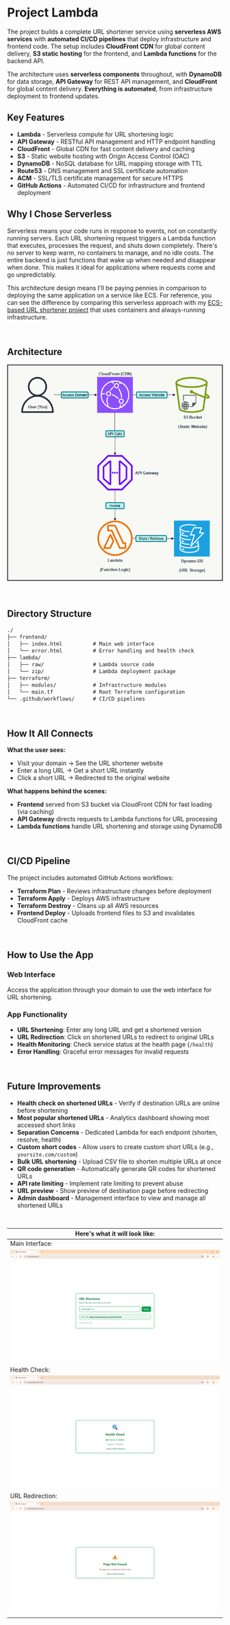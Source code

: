 # Project Lambda

The project builds a complete URL shortener service using **serverless AWS services** with **automated CI/CD pipelines** that deploy infrastructure and frontend code. The setup includes **CloudFront CDN** for global content delivery, **S3 static hosting** for the frontend, and **Lambda functions** for the backend API.

The architecture uses **serverless components** throughout, with **DynamoDB** for data storage, **API Gateway** for REST API management, and **CloudFront** for global content delivery. **Everything is automated**, from infrastructure deployment to frontend updates.

## Key Features

- **Lambda** - Serverless compute for URL shortening logic
- **API Gateway** - RESTful API management and HTTP endpoint handling
- **CloudFront** - Global CDN for fast content delivery and caching
- **S3** - Static website hosting with Origin Access Control (OAC)
- **DynamoDB** - NoSQL database for URL mapping storage with TTL
- **Route53** - DNS management and SSL certificate automation
- **ACM** - SSL/TLS certificate management for secure HTTPS
- **GitHub Actions** - Automated CI/CD for infrastructure and frontend deployment

## Why I Chose Serverless

Serverless means your code runs in response to events, not on constantly running servers. Each URL shortening request triggers a Lambda function that executes, processes the request, and shuts down completely. There's no server to keep warm, no containers to manage, and no idle costs. The entire backend is just functions that wake up when needed and disappear when done. This makes it ideal for applications where requests come and go unpredictably.

This architecture design means I'll be paying pennies in comparison to deploying the same application on a service like ECS. For reference, you can see the difference by comparing this serverless approach with my [ECS-based URL shortener project](https://github.com/JunedConnect/project-blue-green/) that uses containers and always-running infrastructure.

<br>

## Architecture

![Workflow Diagram](https://raw.githubusercontent.com/JunedConnect/project-lambda/main/images/workflow-diagram.png)

<br>

## Directory Structure

```
./
├── frontend/
│   ├── index.html          # Main web interface
│   └── error.html          # Error handling and health check
├── lambda/
│   ├── raw/                # Lambda source code
│   └── zip/                # Lambda deployment package
├── terraform/
│   ├── modules/            # Infrastructure modules
│   └── main.tf             # Root Terraform configuration
└── .github/workflows/      # CI/CD pipelines
```

<br>

## How It All Connects

**What the user sees:**
- Visit your domain → See the URL shortener website
- Enter a long URL → Get a short URL instantly
- Click a short URL → Redirected to the original website

**What happens behind the scenes:**
- **Frontend** served from S3 bucket via CloudFront CDN for fast loading (via caching)
- **API Gateway** directs requests to Lambda functions for URL processing
- **Lambda functions** handle URL shortening and storage using DynamoDB


<br>

## CI/CD Pipeline

The project includes automated GitHub Actions workflows:

- **Terraform Plan** - Reviews infrastructure changes before deployment
- **Terraform Apply** - Deploys AWS infrastructure
- **Terraform Destroy** - Cleans up all AWS resources
- **Frontend Deploy** - Uploads frontend files to S3 and invalidates CloudFront cache

<br>

## How to Use the App

### Web Interface

Access the application through your domain to use the web interface for URL shortening.

### App Functionality

- **URL Shortening**: Enter any long URL and get a shortened version
- **URL Redirection**: Click on shortened URLs to redirect to original URLs
- **Health Monitoring**: Check service status at the health page (`/health`)
- **Error Handling**: Graceful error messages for invalid requests

<br>

## Future Improvements

- **Health check on shortened URLs** - Verify if destination URLs are online before shortening
- **Most popular shortened URLs** - Analytics dashboard showing most accessed short links
- **Separation Concerns** - Dedicated Lambda for each endpoint (shorten, resolve, health)
- **Custom short codes** - Allow users to create custom short URLs (e.g., `yoursite.com/custom`)
- **Bulk URL shortening** - Upload CSV file to shorten multiple URLs at once
- **QR code generation** - Automatically generate QR codes for shortened URLs
- **API rate limiting** - Implement rate limiting to prevent abuse
- **URL preview** - Show preview of destination page before redirecting
- **Admin dashboard** - Management interface to view and manage all shortened URLs

<br>

|Here's what it will look like:|
|-------|
|Main Interface:|
| ![Main App](https://raw.githubusercontent.com/JunedConnect/project-lambda/main/images/website.png) |
|Health Check:|
| ![Health Check](https://raw.githubusercontent.com/JunedConnect/project-lambda/main/images/website-health.png) |
|URL Redirection:|
| ![URL Redirection](https://raw.githubusercontent.com/JunedConnect/project-lambda/main/images/website-redirection.png) |